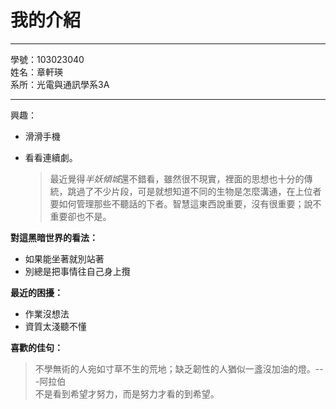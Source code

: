 我的介紹
========
***
學號：103023040   
姓名：章軒瑛   
系所：光電與通訊學系3A   
* * *   
興趣：
* 滑滑手機
* 看看連續劇。   

	>  最近覺得*半妖傾城*還不錯看，雖然很不現實，裡面的思想也十分的傳統，跳過了不少片段，可是就想知道不同的生物是怎麼溝通，在上位者要如何管理那些不聽話的下者。智慧這東西說重要，沒有很重要；說不重要卻也不是。

**對這黑暗世界的看法：**   
*	如果能坐著就別站著
*	別總是把事情往自己身上攬   
    
**最近的困擾：**   
* 	作業沒想法   
* 	資質太淺聽不懂  
   
**喜歡的佳句：**
>不學無術的人宛如寸草不生的荒地；缺乏韌性的人猶似一盞沒加油的燈。---阿拉伯  
>不是看到希望才努力，而是努力才看的到希望。   
